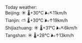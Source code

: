 Today weather:  
Beijing: ☀️   🌡️+30°C 🌬️↖11km/h  
Tianjin: ⛅️  🌡️+30°C 🌬️↑19km/h  
Shijiazhuang: ☀️   🌡️+31°C 🌬️↖6km/h  
Tangshan: ☀️   🌡️+28°C 🌬️↑13km/h  
